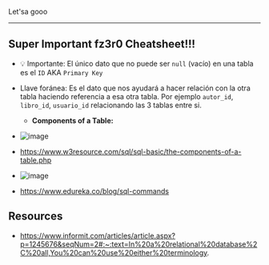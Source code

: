 Let'sa gooo

--- 

## Super Important fz3r0 Cheatsheet!!!

- 💡 Importante: El único dato que no puede ser `null` (vacío) en una tabla es el `ID` AKA `Primary Key`

- Llave foránea: Es el dato que nos ayudará a hacer relación con la otra tabla haciendo referencia a esa otra tabla. Por ejemplo `autor_id`, `libro_id`, `usuario_id` relacionando las 3 tablas entre si. 

    - **Components of a Table:**

- ![image](https://user-images.githubusercontent.com/94720207/171756683-63528584-1d23-4a6a-b7dd-c4d32f4a6e39.png)
- https://www.w3resource.com/sql/sql-basic/the-components-of-a-table.php

- ![image](https://user-images.githubusercontent.com/94720207/171757277-73469056-bad1-47a1-90bc-23fa9b0efe69.png)
- https://www.edureka.co/blog/sql-commands

## Resources

- https://www.informit.com/articles/article.aspx?p=1245676&seqNum=2#:~:text=In%20a%20relational%20database%2C%20all,You%20can%20use%20either%20terminology.
